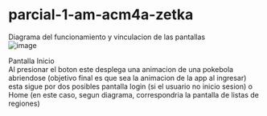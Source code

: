 # parcial-1-am-acm4a-zetka

Diagrama del funcionamiento y vinculacion de las pantallas                                                            
![image](https://github.com/emanuel004/parcial-1-am-acm4a-zetka/assets/71942461/894aa65a-4603-43ef-91a5-8052f3980f92)

Pantalla Inicio                                                                                                        
Al presionar el boton este desplega una animacion de una pokebola abriendose (objetivo final es que sea la animacion de la app al ingresar)
esta sigue por dos posibles pantalla login (si el usuario no inicio sesion) o Home (en este caso, segun diagrama, correspondria la pantalla
de listas de regiones)
